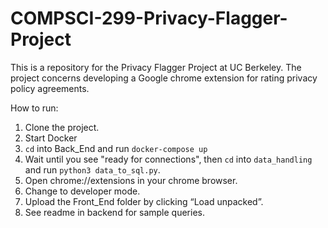 # COMPSCI-299-Privacy-Flagger-Project
This is a repository for the Privacy Flagger Project at UC Berkeley. The project concerns developing a Google chrome extension for rating privacy policy agreements.

How to run:
1. Clone the project.
1. Start Docker
1. `cd` into Back_End and run `docker-compose up`
1. Wait until you see "ready for connections", then `cd` into `data_handling` and run `python3 data_to_sql.py`.
1. Open chrome://extensions in your chrome browser.
1. Change to developer mode.
1. Upload the Front_End folder by clicking “Load unpacked”.
1. See readme in backend for sample queries.
